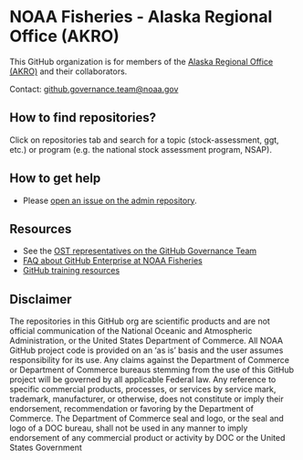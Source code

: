 # NOAA Fisheries - Alaska Regional Office (AKRO)

This GitHub organization is for members of the [Alaska Regional Office (AKRO)]([https://www.fisheries.noaa.gov/about/office-science-and-technology](https://www.fisheries.noaa.gov/about/alaska-regional-office)) and their collaborators. 

Contact: github.governance.team@noaa.gov

## How to find repositories? 

Click on repositories tab and search for a topic (stock-assessment, ggt, etc.) or program (e.g. the national stock assessment program, NSAP). 

## How to get help
  - Please [open an issue on the admin repository](https://github.com/nmfs-ost/admin/issues).

## Resources
  - See the [OST representatives on the GitHub Governance Team](https://sites.google.com/noaa.gov/nmfs-st-github-governance-team/contact#h.30qpfj9baepw)
  - [FAQ about GitHub Enterprise at NOAA Fisheries](https://sites.google.com/noaa.gov/nmfs-st-github-governance-team/faq)
  - [GitHub training resources](https://sites.google.com/noaa.gov/nmfs-st-github-governance-team/github-users#h.316z1s7eyoa3)

## Disclaimer

The repositories in this GitHub org are scientific products and are not official communication of the National Oceanic and Atmospheric Administration, or the United States Department of Commerce. All NOAA GitHub project code is provided on an ‘as is’ basis and the user assumes responsibility for its use. Any claims against the Department of Commerce or Department of Commerce bureaus stemming from the use of this GitHub project will be governed by all applicable Federal law. Any reference to specific commercial products, processes, or services by service mark, trademark, manufacturer, or otherwise, does not constitute or imply their endorsement, recommendation or favoring by the Department of Commerce. The Department of Commerce seal and logo, or the seal and logo of a DOC bureau, shall not be used in any manner to imply endorsement of any commercial product or activity by DOC or the United States Government
